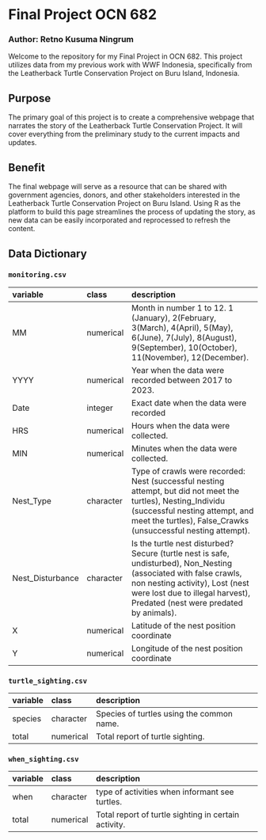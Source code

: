 # Final Project OCN 682
### Author: Retno Kusuma Ningrum

Welcome to the repository for my Final Project in OCN 682. This project utilizes data from my previous work with WWF Indonesia, specifically from the Leatherback Turtle Conservation Project on Buru Island, Indonesia.

## Purpose  
The primary goal of this project is to create a comprehensive webpage that narrates the story of the Leatherback Turtle Conservation Project. It will cover everything from the preliminary study to the current impacts and updates.

## Benefit  
The final webpage will serve as a resource that can be shared with government agencies, donors, and other stakeholders interested in the Leatherback Turtle Conservation Project on Buru Island.
Using R as the platform to build this page streamlines the process of updating the story, as new data can be easily incorporated and reprocessed to refresh the content.

## Data Dictionary

### `monitoring.csv`

|variable                    |class     |description                           |
|:---------------------------|:---------|:-------------------------------------|
|MM                          |numerical |Month in number 1 to 12. 1 (January), 2(February, 3(March), 4(April), 5(May), 6(June), 7(July), 8(August), 9(September), 10(October), 11(November), 12(December). |
|YYYY                        |numerical |Year when the data were recorded between 2017 to 2023. |
|Date                        |integer   |Exact date when the data were recorded|
|HRS                         |numerical |Hours when the data were collected. |
|MIN                         |numerical |Minutes when the data were collected. |
|Nest_Type                   |character |Type of crawls were recorded: Nest (successful nesting attempt, but did not meet the turtles), Nesting_Individu (successful nesting attempt, and meet the turtles), False_Crawks (unsuccessful nesting attempt). |
|Nest_Disturbance            |character |Is the turtle nest disturbed? Secure (turtle nest is safe, undisturbed), Non_Nesting (associated with false crawls, non nesting activity), Lost (nest were lost due to illegal harvest), Predated (nest were predated by animals). |
|X                           |numerical |Latitude of the nest position coordinate |
|Y                           |numerical |Longitude of the nest position coordinate |

### `turtle_sighting.csv`

|variable                    |class     |description                           |
|:---------------------------|:---------|:-------------------------------------|
|species                     |character |Species of turtles using the common name. |
|total                       |numerical |Total report of turtle sighting. |  

### `when_sighting.csv`

|variable                    |class     |description                           |
|:---------------------------|:---------|:-------------------------------------|
|when                        |character |type of activities when informant see turtles. |
|total                       |numerical |Total report of turtle sighting in certain activity. |
